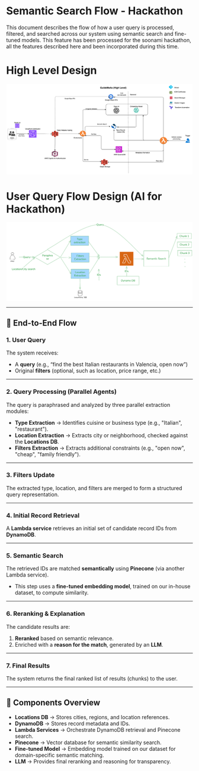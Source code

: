 # Semantic Search Flow - Hackathon

This document describes the flow of how a user query is processed, filtered, and searched across our system using semantic search and fine-tuned models.  This feature has been processed for the soonami hackathon, all the features described here and been incorporated during this time.

# High Level Design
![Architecture Diagram](./images/GMA_High_Level_Design.jpg)

# User Query Flow Design (AI for Hackathon)
![User Query Flow Design](./images/flow.png)

---

## 🔄 End-to-End Flow

### 1. User Query
The system receives:
- A **query** (e.g., “find the best Italian restaurants in Valencia, open now”)  
- Original **filters** (optional, such as location, price range, etc.)  

---

### 2. Query Processing (Parallel Agents)
The query is paraphrased and analyzed by three parallel extraction modules:

- **Type Extraction** → Identifies cuisine or business type (e.g., "Italian", "restaurant").  
- **Location Extraction** → Extracts city or neighborhood, checked against the **Locations DB**.  
- **Filters Extraction** → Extracts additional constraints (e.g., "open now", "cheap", "family friendly").  

---

### 3. Filters Update
The extracted type, location, and filters are merged to form a structured query representation.  

---

### 4. Initial Record Retrieval
A **Lambda service** retrieves an initial set of candidate record IDs from **DynamoDB**.  

---

### 5. Semantic Search
The retrieved IDs are matched **semantically** using **Pinecone** (via another Lambda service).  
- This step uses a **fine-tuned embedding model**, trained on our in-house dataset, to compute similarity.  

---

### 6. Reranking & Explanation
The candidate results are:  
1. **Reranked** based on semantic relevance.  
2. Enriched with a **reason for the match**, generated by an **LLM**.  

---

### 7. Final Results
The system returns the final ranked list of results (chunks) to the user.  

---

## 📌 Components Overview
- **Locations DB** → Stores cities, regions, and location references.  
- **DynamoDB** → Stores record metadata and IDs.  
- **Lambda Services** → Orchestrate DynamoDB retrieval and Pinecone search.  
- **Pinecone** → Vector database for semantic similarity search.  
- **Fine-tuned Model** → Embedding model trained on our dataset for domain-specific semantic matching.  
- **LLM** → Provides final reranking and reasoning for transparency.  
